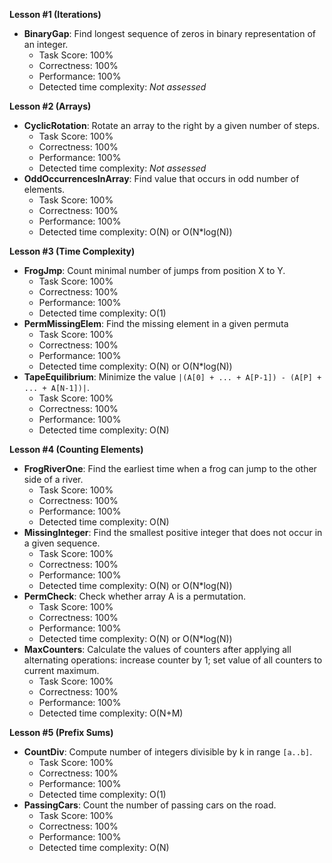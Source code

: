 **Lesson #1 (Iterations)** 
- **BinaryGap**: Find longest sequence of zeros in binary representation of an integer.
    -  Task Score: 100%
    -  Correctness: 100%
    -  Performance: 100%
    -  Detected time complexity: _Not assessed_

**Lesson #2 (Arrays)** 
- **CyclicRotation**: Rotate an array to the right by a given number of steps.
    -  Task Score: 100%
    -  Correctness: 100%
    -  Performance: 100%
    -  Detected time complexity: _Not assessed_
- **OddOccurrencesInArray**: Find value that occurs in odd number of elements.
    -  Task Score: 100%
    -  Correctness: 100%
    -  Performance: 100%
    -  Detected time complexity: O(N) or O(N*log(N))

**Lesson #3 (Time Complexity)** 
- **FrogJmp**: Count minimal number of jumps from position X to Y.
    -  Task Score: 100%
    -  Correctness: 100%
    -  Performance: 100%
    -  Detected time complexity: O(1)
- **PermMissingElem**: Find the missing element in a given permuta
    -  Task Score: 100%
    -  Correctness: 100%
    -  Performance: 100%
    -  Detected time complexity: O(N) or O(N*log(N))
- **TapeEquilibrium**: Minimize the value `|(A[0] + ... + A[P-1]) - (A[P] + ... + A[N-1])|`.
    -  Task Score: 100%
    -  Correctness: 100%
    -  Performance: 100%
    -  Detected time complexity: O(N)

**Lesson #4 (Counting Elements)** 
- **FrogRiverOne**: Find the earliest time when a frog can jump to the other side of a river.
    -  Task Score: 100%
    -  Correctness: 100%
    -  Performance: 100%
    -  Detected time complexity: O(N)
- **MissingInteger**: Find the smallest positive integer that does not occur in a given sequence.
    -  Task Score: 100%
    -  Correctness: 100%
    -  Performance: 100%
    -  Detected time complexity: O(N) or O(N*log(N))
- **PermCheck**: Check whether array A is a permutation.
    -  Task Score: 100%
    -  Correctness: 100%
    -  Performance: 100%
    -  Detected time complexity: O(N) or O(N*log(N))
- **MaxCounters**: Calculate the values of counters after applying all alternating operations: increase counter by 1; set value of all counters to current maximum.
    -  Task Score: 100%
    -  Correctness: 100%
    -  Performance: 100%
    -  Detected time complexity: O(N+M)

**Lesson #5 (Prefix Sums)** 
- **CountDiv**: Compute number of integers divisible by k in range `[a..b]`.
    -  Task Score: 100%
    -  Correctness: 100%
    -  Performance: 100%
    -  Detected time complexity: O(1)
- **PassingCars**: Count the number of passing cars on the road.
    -  Task Score: 100%
    -  Correctness: 100%
    -  Performance: 100%
    -  Detected time complexity: O(N)